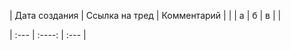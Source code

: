 | Дата создания     | Ссылка на тред | Комментарий     | |
| а         | б          | в     | |

| :---              |    :----:      | :---            |
